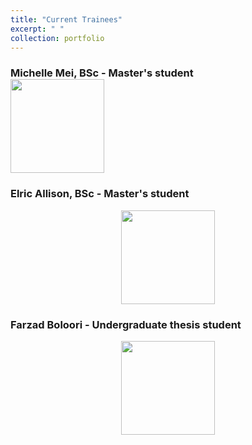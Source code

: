 ```yaml
---
title: "Current Trainees"
excerpt: " "
collection: portfolio
---
```


### Michelle Mei, BSc - Master's student <br/><img src='https://raw.github.com/alkhazrb/baraa/master/images/MMei.png' img align="center" width="150" height="150">

### Elric Allison, BSc - Master's student <br/><p align="center"><img src='https://raw.github.com/alkhazrb/baraa/master/images/EAllison.png' width="150" height="150">

### Farzad Boloori - Undergraduate thesis student <br/><p align="center"><img src='https://raw.github.com/alkhazrb/baraa/master/images/FBoloori.png' width="150" height="150">
